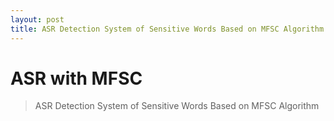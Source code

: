 ```yaml
---
layout: post
title: ASR Detection System of Sensitive Words Based on MFSC Algorithm
---
```

# ASR with MFSC

> ASR Detection System of Sensitive Words Based on MFSC Algorithm
